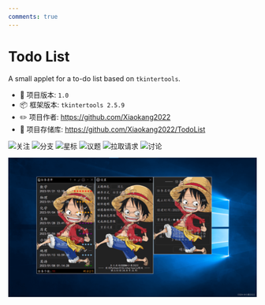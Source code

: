 ```yaml
---
comments: true
---
```


# Todo List

A small applet for a to-do list based on `tkintertools`.

* 🔖 项目版本: `1.0`
* 📦 框架版本: `tkintertools 2.5.9`
* ✏️ 项目作者: https://github.com/Xiaokang2022
* 🚀 项目存储库: https://github.com/Xiaokang2022/TodoList

<img alt="关注" src="https://img.shields.io/github/watchers/Xiaokang2022/TodoList?label=Watchers&logo=github&style=flat" title="关注" />
<img alt="分支" src="https://img.shields.io/github/forks/Xiaokang2022/TodoList?label=Forks&logo=github&style=flat" title="分支" />
<img alt="星标" src="https://img.shields.io/github/stars/Xiaokang2022/TodoList?label=Stars&color=gold&logo=github&style=flat" title="星标" />
<img alt="议题" src="https://img.shields.io/github/issues/Xiaokang2022/TodoList?label=Issues&logo=github&style=flat" title="议题" />
<img alt="拉取请求" src="https://img.shields.io/github/issues-pr/Xiaokang2022/TodoList?label=Pull%20Requests&logo=github&style=flat" title="拉取请求" />
<img alt="讨论" src="https://img.shields.io/github/discussions/Xiaokang2022/TodoList?label=Discussions&logo=github&style=flat" title="讨论" />

![](https://github.com/Xiaokang2022/TodoList/blob/master/preview.png?raw=true)